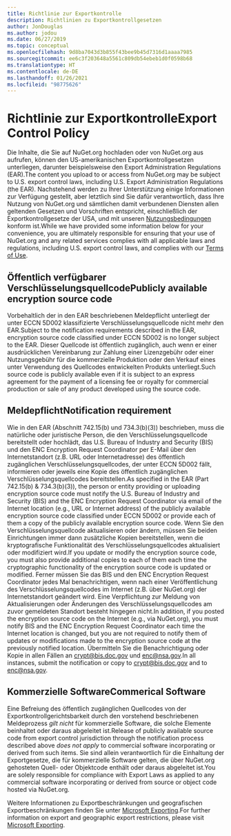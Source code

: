 ```yaml
---
title: Richtlinie zur Exportkontrolle
description: Richtlinien zu Exportkontrollgesetzen
author: JonDouglas
ms.author: jodou
ms.date: 06/27/2019
ms.topic: conceptual
ms.openlocfilehash: 9d8ba7043d3b855f43bee9b45d7316d1aaaa7985
ms.sourcegitcommit: ee6c3f203648a5561c809db54ebeb1d0f0598b68
ms.translationtype: HT
ms.contentlocale: de-DE
ms.lasthandoff: 01/26/2021
ms.locfileid: "98775626"
---
```

# <a name="export-control-policy"></a><span data-ttu-id="3ca7e-103">Richtlinie zur Exportkontrolle</span><span class="sxs-lookup"><span data-stu-id="3ca7e-103">Export Control Policy</span></span>

<span data-ttu-id="3ca7e-104">Die Inhalte, die Sie auf NuGet.org hochladen oder von NuGet.org aus aufrufen, können den US-amerikanischen Exportkontrollgesetzen unterliegen, darunter beispielsweise den Export Administration Regulations (EAR).</span><span class="sxs-lookup"><span data-stu-id="3ca7e-104">The content you upload to or access from NuGet.org may be subject to U.S. export control laws, including U.S. Export Administration Regulations (the EAR).</span></span>  <span data-ttu-id="3ca7e-105">Nachstehend werden zu Ihrer Unterstützung einige Informationen zur Verfügung gestellt, aber letztlich sind Sie dafür verantwortlich, dass Ihre Nutzung von NuGet.org und sämtlichen damit verbundenen Diensten allen geltenden Gesetzen und Vorschriften entspricht, einschließlich der Exportkontrollgesetze der USA, und mit unseren [Nutzungsbedingungen](https://www.nuget.org/policies/Terms) konform ist.</span><span class="sxs-lookup"><span data-stu-id="3ca7e-105">While we have provided some information below for your convenience, you are ultimately responsible for ensuring that your use of NuGet.org and any related services complies with all applicable laws and regulations, including U.S. export control laws, and complies with our [Terms of Use](https://www.nuget.org/policies/Terms).</span></span>

## <a name="publicly-available-encryption-source-code"></a><span data-ttu-id="3ca7e-106">Öffentlich verfügbarer Verschlüsselungsquellcode</span><span class="sxs-lookup"><span data-stu-id="3ca7e-106">Publicly available encryption source code</span></span>

<span data-ttu-id="3ca7e-107">Vorbehaltlich der in den EAR beschriebenen Meldepflicht unterliegt der unter ECCN 5D002 klassifizierte Verschlüsselungsquellcode nicht mehr den EAR.</span><span class="sxs-lookup"><span data-stu-id="3ca7e-107">Subject to the notification requirements described in the EAR, encryption source code classified under ECCN 5D002 is no longer subject to the EAR.</span></span>  <span data-ttu-id="3ca7e-108">Dieser Quellcode ist öffentlich zugänglich, auch wenn er einer ausdrücklichen Vereinbarung zur Zahlung einer Lizenzgebühr oder einer Nutzungsgebühr für die kommerzielle Produktion oder den Verkauf eines unter Verwendung des Quellcodes entwickelten Produkts unterliegt.</span><span class="sxs-lookup"><span data-stu-id="3ca7e-108">Such source code is publicly available even if it is subject to an express agreement for the payment of a licensing fee or royalty for commercial production or sale of any product developed using the source code.</span></span>

## <a name="notification-requirement"></a><span data-ttu-id="3ca7e-109">Meldepflicht</span><span class="sxs-lookup"><span data-stu-id="3ca7e-109">Notification requirement</span></span>

<span data-ttu-id="3ca7e-110">Wie in den EAR (Abschnitt 742.15(b) und 734.3(b)(3)) beschrieben, muss die natürliche oder juristische Person, die den Verschlüsselungsquellcode bereitstellt oder hochlädt, das U.S. Bureau of Industry and Security (BIS) und den ENC Encryption Request Coordinator per E-Mail über den Internetstandort (z.B. URL oder Internetadresse) des öffentlich zugänglichen Verschlüsselungsquellcodes, der unter ECCN 5D002 fällt, informieren oder jeweils eine Kopie des öffentlich zugänglichen Verschlüsselungsquellcodes bereitstellen.</span><span class="sxs-lookup"><span data-stu-id="3ca7e-110">As specified in the EAR (Part 742.15(b) & 734.3(b)(3)), the person or entity providing or uploading encryption source code must notify the U.S. Bureau of Industry and Security (BIS) and the ENC Encryption Request Coordinator via email of the Internet location (e.g., URL or Internet address) of the publicly available encryption source code classified under ECCN 5D002 or provide each of them a copy of the publicly available encryption source code.</span></span> <span data-ttu-id="3ca7e-111">Wenn Sie den Verschlüsselungsquellcode aktualisieren oder ändern, müssen Sie beiden Einrichtungen immer dann zusätzliche Kopien bereitstellen, wenn die kryptografische Funktionalität des Verschlüsselungsquellcodes aktualisiert oder modifiziert wird.</span><span class="sxs-lookup"><span data-stu-id="3ca7e-111">If you update or modify the encryption source code, you must also provide additional copies to each of them each time the cryptographic functionality of the encryption source code is updated or modified.</span></span> <span data-ttu-id="3ca7e-112">Ferner müssen Sie das BIS und den ENC Encryption Request Coordinator jedes Mal benachrichtigen, wenn nach einer Veröffentlichung des Verschlüsselungsquellcodes im Internet (z.B. über NuGet.org) der Internetstandort geändert wird. Eine Verpflichtung zur Meldung von Aktualisierungen oder Änderungen des Verschlüsselungsquellcodes am zuvor gemeldeten Standort besteht hingegen nicht.</span><span class="sxs-lookup"><span data-stu-id="3ca7e-112">In addition, if you posted the encryption source code on the Internet (e.g., via NuGet.org), you must notify BIS and the ENC Encryption Request Coordinator each time the Internet location is changed, but you are not required to notify them of updates or modifications made to the encryption source code at the previously notified location.</span></span> <span data-ttu-id="3ca7e-113">Übermitteln Sie die Benachrichtigung oder Kopie in allen Fällen an crypt@bis.doc.gov und enc@nsa.gov.</span><span class="sxs-lookup"><span data-stu-id="3ca7e-113">In all instances, submit the notification or copy to crypt@bis.doc.gov and to enc@nsa.gov.</span></span>

## <a name="commerical-software"></a><span data-ttu-id="3ca7e-114">Kommerzielle Software</span><span class="sxs-lookup"><span data-stu-id="3ca7e-114">Commerical Software</span></span>

<span data-ttu-id="3ca7e-115">Eine Befreiung des öffentlich zugänglichen Quellcodes von der Exportkontrollgerichtsbarkeit durch den vorstehend beschriebenen Meldeprozess *gilt nicht* für kommerzielle Software, die solche Elemente beinhaltet oder daraus abgeleitet ist.</span><span class="sxs-lookup"><span data-stu-id="3ca7e-115">Release of publicly available source code from export control jurisdiction through the notification process described above *does not apply* to commercial software incorporating or derived from such items.</span></span>  <span data-ttu-id="3ca7e-116">Sie sind allein verantwortlich für die Einhaltung der Exportgesetze, die für kommerzielle Software gelten, die über NuGet.org gehosteten Quell- oder Objektcode enthält oder daraus abgeleitet ist.</span><span class="sxs-lookup"><span data-stu-id="3ca7e-116">You are solely responsible for compliance with Export Laws as applied to any commercial software incorporating or derived from source or object code hosted via NuGet.org.</span></span>

<span data-ttu-id="3ca7e-117">Weitere Informationen zu Exportbeschränkungen und geografischen Exportbeschränkungen finden Sie unter [Microsoft Exporting](https://www.microsoft.com/exporting).</span><span class="sxs-lookup"><span data-stu-id="3ca7e-117">For further information on export and geographic export restrictions, please visit [Microsoft Exporting](https://www.microsoft.com/exporting).</span></span>
